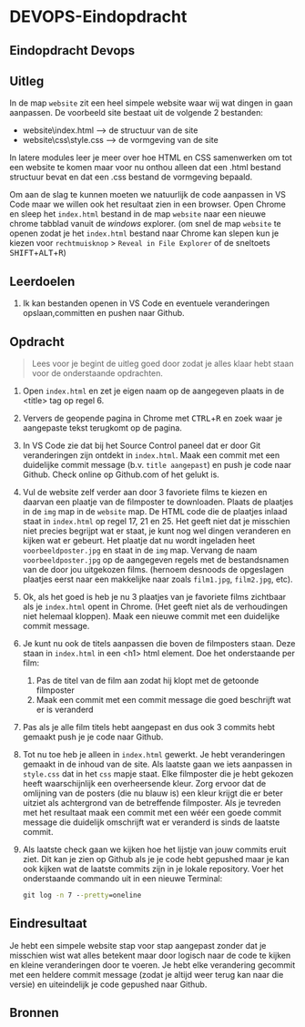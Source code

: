 # DEVOPS-Eindopdracht

## Eindopdracht Devops

## Uitleg

In de map `website` zit een heel simpele website waar wij wat dingen in gaan aanpassen. De voorbeeld site bestaat uit de volgende 2 bestanden:
* website\index.html --> de structuur van de site
* website\css\style.css --> de vormgeving van de site

In latere modules leer je meer over hoe HTML en CSS samenwerken om tot een website te komen maar voor nu onthou alleen dat een .html bestand structuur bevat en dat een .css bestand de vormgeving bepaald.

Om aan de slag te kunnen moeten we natuurlijk de code aanpassen in VS Code maar we willen ook het resultaat zien in een browser. Open Chrome en sleep het `index.html` bestand in de map `website` naar een nieuwe chrome tabblad vanuit de *windows* explorer. (om snel de map `website` te openen zodat je het `index.html` bestand naar Chrome kan slepen kun je kiezen voor `rechtmuisknop` > `Reveal in File Explorer` of de sneltoets <kbd>SHIFT</kbd>+<kbd>ALT</kbd>+<kbd>R</kbd>)

## Leerdoelen

1. Ik kan bestanden openen in VS Code en eventuele veranderingen opslaan,committen en pushen naar Github.

## Opdracht

> Lees voor je begint de uitleg goed door zodat je alles klaar hebt staan voor de onderstaande opdrachten.

1. Open `index.html` en zet je eigen naam op de aangegeven plaats in de \<title> tag op regel 6.
2. Ververs de geopende pagina in Chrome met <kbd>CTRL</kbd>+<kbd>R</kbd> en zoek waar je aangepaste tekst terugkomt op de pagina.
3. In VS Code zie dat bij het Source Control paneel dat er door Git veranderingen zijn ontdekt in `index.html`. Maak een commit met een duidelijke commit message (b.v. `title aangepast`) en push je code naar Github. Check online op Github.com of het gelukt is.

4. Vul de website zelf verder aan door 3 favoriete films te kiezen en daarvan een plaatje van de filmposter te downloaden. Plaats de plaatjes in de `img` map in de `website` map. De HTML code die de plaatjes inlaad staat in `index.html` op regel 17, 21 en 25. Het geeft niet dat je misschien niet precies begrijpt wat er staat, je kunt nog wel dingen veranderen en kijken wat er gebeurt. Het plaatje dat nu wordt ingeladen heet `voorbeeldposter.jpg` en staat in de `img` map. Vervang de naam `voorbeeldposter.jpg` op de aangegeven regels met de bestandsnamen van de door jou uitgekozen films. (hernoem desnoods de opgeslagen plaatjes eerst naar een makkelijke naar zoals `film1.jpg`, `film2.jpg`, etc). 
5. Ok, als het goed is heb je nu 3 plaatjes van je favoriete films zichtbaar als je `index.html` opent in Chrome. (Het geeft niet als de verhoudingen niet helemaal kloppen). Maak een nieuwe commit met een duidelijke commit message.
6. Je kunt nu ook de titels aanpassen die boven de filmposters staan. Deze staan in `index.html` in een \<h1> html element. Doe het onderstaande per film:
   1. Pas de titel van de film aan zodat hij klopt met de getoonde filmposter
   2. Maak een commit met een commit message die goed beschrijft wat er is veranderd
7. Pas als je alle film titels hebt aangepast en dus ook 3 commits hebt gemaakt push je je code naar Github. 
8. Tot nu toe heb je alleen in `index.html` gewerkt. Je hebt veranderingen gemaakt in de inhoud van de site. Als laatste gaan we iets aanpassen in `style.css` dat in het `css` mapje staat. Elke filmposter die je hebt gekozen heeft waarschijnlijk een overheersende kleur. Zorg ervoor dat de omlijning van de posters (die nu blauw is) een kleur krijgt die er beter uitziet als achtergrond van de betreffende filmposter. Als je tevreden met het resultaat maak een commit met een wéér een goede commit message die duidelijk omschrijft wat er veranderd is sinds de laatste commit.
9. Als laatste check gaan we kijken hoe het lijstje van jouw commits eruit ziet. Dit kan je zien op Github als je je code hebt gepushed maar je kan ook kijken wat de laatste commits zijn in je lokale repository. Voer het onderstaande commando uit in een nieuwe Terminal:
    ```cmd
    git log -n 7 --pretty=oneline
    ```



## Eindresultaat

Je hebt een simpele website stap voor stap aangepast zonder dat je misschien wist wat alles betekent maar door logisch naar de code te kijken en kleine veranderingen door te voeren. Je hebt elke verandering gecommit met een heldere commit message (zodat je altijd weer terug kan naar die versie) en uiteindelijk je code gepushed naar Github.

## Bronnen

  